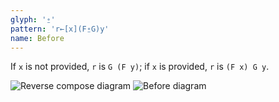 ```yaml
---
glyph: '⍛'
pattern: 'r←[x](F⍛G)y'
name: Before
---
```


If `x` is not provided, `r` is `G (F y)`; if `x` is provided, `r` is `(F x) G y`.

![Reverse compose diagram](/combinators/reverse_compose.svg)
![Before diagram](/combinators/before.svg)